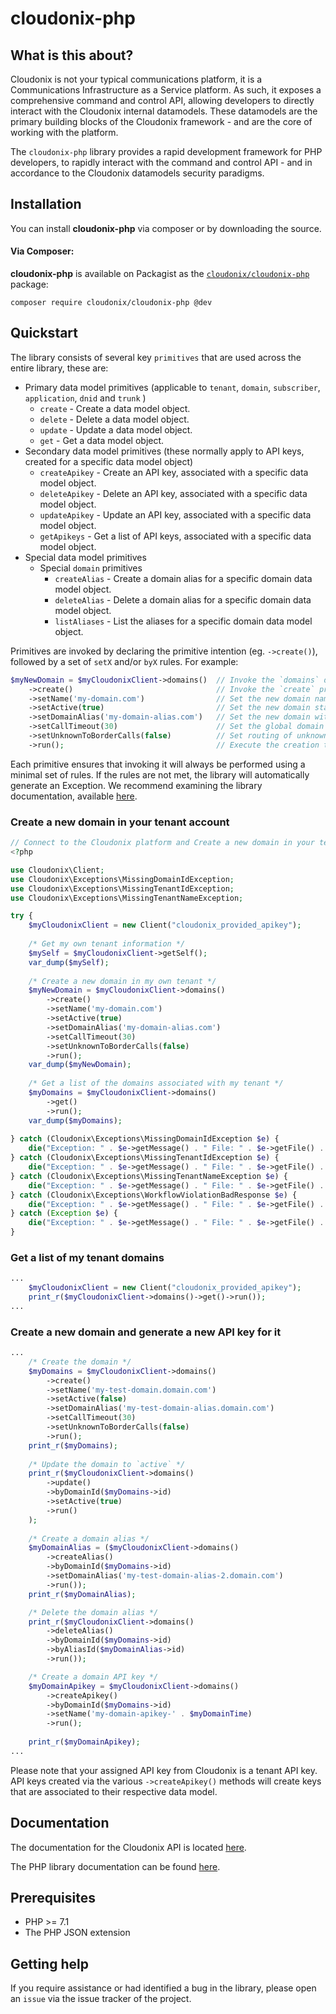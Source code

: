 # cloudonix-php

## What is this about?
Cloudonix is not your typical communications platform, it is a Communications Infrastructure as a Service platform. As 
such, it exposes a comprehensive command and control API, allowing developers to directly interact with the Cloudonix
internal datamodels. These datamodels are the primary building blocks of the Cloudonix framework - and are the core of 
working with the platform. 

The `cloudonix-php` library provides a rapid development framework for PHP developers, to rapidly interact with the 
command and control API - and in accordance to the Cloudonix datamodels security paradigms.

## Installation

You can install **cloudonix-php** via composer or by downloading the source.

#### Via Composer:

**cloudonix-php** is available on Packagist as the
[`cloudonix/cloudonix-php`](http://packagist.org/packages/cloudonix/cloudonix-php) package:

```
composer require cloudonix/cloudonix-php @dev
```

## Quickstart

The library consists of several key `primitives` that are used across the entire library, these are:

- Primary data model primitives (applicable to `tenant`, `domain`, `subscriber`, `application`, `dnid` and `trunk` )
  - `create` - Create a data model object.
  - `delete` - Delete a data model object.
  - `update` - Update a data model object. 
  - `get` - Get a data model object. 
- Secondary data model primitives (these normally apply to API keys, created for a specific data model object)
  - `createApikey` - Create an API key, associated with a specific data model object.
  - `deleteApikey` - Delete an API key, associated with a specific data model object.
  - `updateApikey` - Update an API key, associated with a specific data model object.
  - `getApikeys` - Get a list of API keys, associated with a specific data model object.
- Special data model primitives
  - Special `domain` primitives
    - `createAlias` - Create a domain alias for a specific domain data model object.
    - `deleteAlias` - Delete a domain alias for a specific domain data model object.
    - `listAliases` - List the aliases for a specific domain data model object.

Primitives are invoked by declaring the primitive intention (eg. `->create()`), followed by a set of `setX` and/or `byX` 
rules. For example:

```php
$myNewDomain = $myCloudonixClient->domains()  // Invoke the `domains` data model
	->create()                                // Invoke the `create` primitive
	->setName('my-domain.com')                // Set the new domain name to 'my-domain.com'
	->setActive(true)                         // Set the new domain status to `active`
	->setDomainAlias('my-domain-alias.com')   // Set the new domain with an alias of 'my-domain-alias.com'
	->setCallTimeout(30)                      // Set the global domain ringing timeout to 30 seconds
	->setUnknownToBorderCalls(false)          // Set routing of unknown DNID to the border gateway
	->run();                                  // Execute the creation transaction
```

Each primitive ensures that invoking it will always be performed using a minimal set of rules. If the rules are not met,
the library will automatically generate an Exception. We recommend examining the library documentation, available [here][phpcloudonix].

### Create a new domain in your tenant account

```php
// Connect to the Cloudonix platform and Create a new domain in your tenant account
<?php

use Cloudonix\Client;
use Cloudonix\Exceptions\MissingDomainIdException;
use Cloudonix\Exceptions\MissingTenantIdException;
use Cloudonix\Exceptions\MissingTenantNameException;

try {
	$myCloudonixClient = new Client("cloudonix_provided_apikey");
	
	/* Get my own tenant information */
	$mySelf = $myCloudonixClient->getSelf();
	var_dump($mySelf);
	
	/* Create a new domain in my own tenant */
	$myNewDomain = $myCloudonixClient->domains()
		->create()
		->setName('my-domain.com')
		->setActive(true)
		->setDomainAlias('my-domain-alias.com')
		->setCallTimeout(30)
		->setUnknownToBorderCalls(false)
		->run();
	var_dump($myNewDomain);
    
	/* Get a list of the domains associated with my tenant */
	$myDomains = $myCloudonixClient->domains()
		->get()
		->run();
	var_dump($myDomains);
		
} catch (Cloudonix\Exceptions\MissingDomainIdException $e) {
	die("Exception: " . $e->getMessage() . " File: " . $e->getFile() . " Line: " . $e->getLine());
} catch (Cloudonix\Exceptions\MissingTenantIdException $e) {
	die("Exception: " . $e->getMessage() . " File: " . $e->getFile() . " Line: " . $e->getLine());
} catch (Cloudonix\Exceptions\MissingTenantNameException $e) {
	die("Exception: " . $e->getMessage() . " File: " . $e->getFile() . " Line: " . $e->getLine());
} catch (Cloudonix\Exceptions\WorkflowViolationBadResponse $e) {
	die("Exception: " . $e->getMessage() . " File: " . $e->getFile() . " Line: " . $e->getLine());
} catch (Exception $e) {
	die("Exception: " . $e->getMessage() . " File: " . $e->getFile() . " Line: " . $e->getLine());
}
```

### Get a list of my tenant domains

```php
...
	$myCloudonixClient = new Client("cloudonix_provided_apikey");	
	print_r($myCloudonixClient->domains()->get()->run());
...
```

### Create a new domain and generate a new API key for it

```php
...
	/* Create the domain */
	$myDomains = $myCloudonixClient->domains()
		->create()
		->setName('my-test-domain.domain.com')
		->setActive(false)
		->setDomainAlias('my-test-domain-alias.domain.com')
		->setCallTimeout(30)
		->setUnknownToBorderCalls(false)
		->run();
	print_r($myDomains);
	
	/* Update the domain to `active` */
	print_r($myCloudonixClient->domains()
		->update()
		->byDomainId($myDomains->id)
		->setActive(true)
		->run()
	);
	
	/* Create a domain alias */
	$myDomainAlias = ($myCloudonixClient->domains()
		->createAlias()
		->byDomainId($myDomains->id)
		->setDomainAlias('my-test-domain-alias-2.domain.com')
		->run());
	print_r($myDomainAlias);

	/* Delete the domain alias */
	print_r($myCloudonixClient->domains()
		->deleteAlias()
		->byDomainId($myDomains->id)
		->byAliasId($myDomainAlias->id)
		->run());

	/* Create a domain API key */
	$myDomainApikey = $myCloudonixClient->domains()
		->createApikey()
		->byDomainId($myDomains->id)
		->setName('my-domain-apikey-' . $myDomainTime)
		->run();
		
	print_r($myDomainApikey);
...
```
Please note that your assigned API key from Cloudonix is a tenant API key. API keys created via the various
`->createApikey()` methods will create keys that are associated to their respective data model. 

## Documentation

The documentation for the Cloudonix API is located [here][apidocs].

The PHP library documentation can be found [here][documentation].

## Prerequisites

* PHP >= 7.1
* The PHP JSON extension

## Getting help

If you require assistance or had identified a bug in the library, please open an `issue` via the issue tracker of the
project.

[documentation]: http://webinc.cloudonix.io/cloudonix-php/index.html
[apidocs]: https://docs.cloudonix.io/
[phpcloudonix]: http://webinc.cloudonix.io/php-cloudonix/index.html
